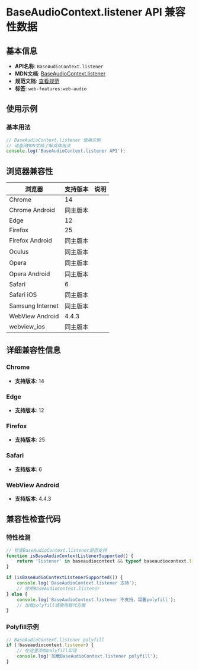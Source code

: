 # BaseAudioContext.listener API 兼容性数据

## 基本信息

- **API名称**: `BaseAudioContext.listener`
- **MDN文档**: [BaseAudioContext.listener](https://developer.mozilla.org/docs/Web/API/BaseAudioContext/listener)
- **规范文档**: [查看规范](https://webaudio.github.io/web-audio-api/#dom-baseaudiocontext-listener)
- **标签**: `web-features:web-audio`

## 使用示例

### 基本用法

```javascript
// BaseAudioContext.listener 使用示例
// 请查阅MDN文档了解具体用法
console.log('BaseAudioContext.listener API');
```

## 浏览器兼容性

| 浏览器 | 支持版本 | 说明 |
|--------|----------|------|
| Chrome | 14 |  |
| Chrome Android | 同主版本 |  |
| Edge | 12 |  |
| Firefox | 25 |  |
| Firefox Android | 同主版本 |  |
| Oculus | 同主版本 |  |
| Opera | 同主版本 |  |
| Opera Android | 同主版本 |  |
| Safari | 6 |  |
| Safari iOS | 同主版本 |  |
| Samsung Internet | 同主版本 |  |
| WebView Android | 4.4.3 |  |
| webview_ios | 同主版本 |  |

## 详细兼容性信息

### Chrome

- **支持版本**: 14

### Edge

- **支持版本**: 12

### Firefox

- **支持版本**: 25

### Safari

- **支持版本**: 6

### WebView Android

- **支持版本**: 4.4.3

## 兼容性检查代码

### 特性检测

```javascript
// 检查BaseAudioContext.listener是否支持
function isBaseAudioContextListenerSupported() {
    return 'listener' in baseaudiocontext && typeof baseaudiocontext.listener === 'function';
}

if (isBaseAudioContextListenerSupported()) {
    console.log('BaseAudioContext.listener 支持');
    // 使用BaseAudioContext.listener
} else {
    console.log('BaseAudioContext.listener 不支持，需要polyfill');
    // 加载polyfill或使用替代方案
}
```

### Polyfill示例

```javascript
// BaseAudioContext.listener polyfill
if (!baseaudiocontext.listener) {
    // 在这里添加polyfill实现
    console.log('加载BaseAudioContext.listener polyfill');
}
```

